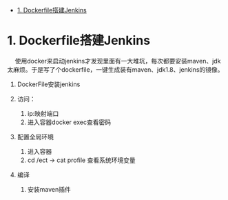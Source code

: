 

<!-- TOC -->

- [1. Dockerfile搭建Jenkins](#1-dockerfile搭建jenkins)

<!-- /TOC -->


# 1. Dockerfile搭建Jenkins  
<!-- 
XXX docker使用dockerFile自定义Jenkins
使用docker来启动jenkins才发现里面有一大堆坑，每次都要安装maven、jdk太麻烦。于是写了个dockerfile，一键生成装有maven、jdk1.8、jenkins的镜像。  
https://blog.csdn.net/qq_35031494/article/details/125426380  文档中dockerfile文件maven目录有问题  
按照这份文档配置jdk和maven时， cd /etc -> cat profile 查看系统环境变量
查看数据卷信息 https://blog.csdn.net/m0_64284147/article/details/126571316

docker run -d \
    -p 8888:8080 \
    -p 50000:50000 \
    -v /usr/work/dockerMount/jenkins:/var/jenkins_home \
    -v /etc/localtime:/etc/localtime \
    --restart=always \
    --name=jenkins \
    jenkins/jenkins


启动成功后，无法下载插件
访问时出现无法访问，点击叉号  
1. hudson.model.UpdateCenter.xml文件位于容器内 ./var/jenkins_home/hudson.model.UpdateCenter.xml
2. 或者直接跳过插件下载步骤， admin的密码为首次登录密码

/var/jenkins_home已经挂载到/data/jenkins/
-->

&emsp; 使用docker来启动jenkins才发现里面有一大堆坑，每次都要安装maven、jdk太麻烦。于是写了个dockerfile，一键生成装有maven、jdk1.8、jenkins的镜像。   

1. DockerFile安装jenkins  

2. 访问：
    1. ip:映射端口
    2. 进入容器docker exec查看密码

2. 配置全局环境  
    1. 进入容器
    2. cd /ect -> cat profile 查看系统环境变量 

3. 编译  
    1. 安装maven插件  


<!-- 

用最新jenkins.war包 构建jenkins
https://blog.csdn.net/whh18254122507/article/details/81783430
https://www.cnblogs.com/namedgx/p/15420711.html
-->



